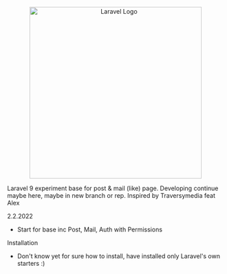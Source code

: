 <p align="center"><a href="https://laravel.com" target="_blank"><img src="https://raw.githubusercontent.com/laravel/art/master/logo-lockup/5%20SVG/2%20CMYK/1%20Full%20Color/laravel-logolockup-cmyk-red.svg" width="400" alt="Laravel Logo"></a></p>

Laravel 9 experiment base for post & mail (like) page. Developing continue maybe here, maybe in new branch or rep. Inspired by Traversymedia feat Alex 

2.2.2022
- Start for base inc Post, Mail, Auth with Permissions

Installation
- Don't know yet for sure how to install, have installed only Laravel's own starters :)
